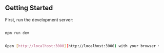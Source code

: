 ## Getting Started

First, run the development server:

```bash

npm run dev


Open [http://localhost:3000](http://localhost:3000) with your browser to see the result.

```
